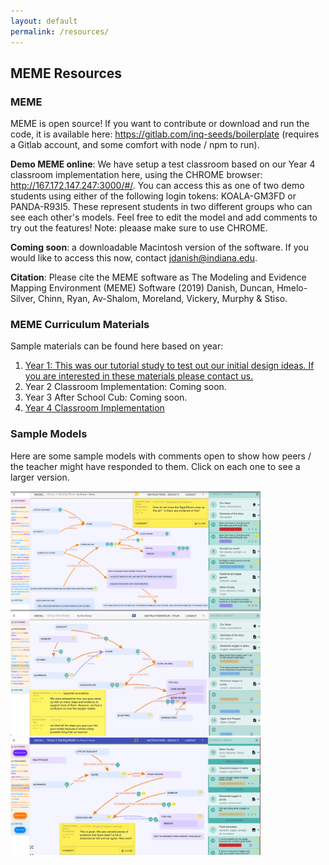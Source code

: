 ```yaml
---
layout: default
permalink: /resources/
---
```


## MEME Resources

### MEME
MEME is open source! If you want to contribute or download and run the code, it is available here: <a href="https://gitlab.com/inq-seeds/boilerplate" target="_blank">https://gitlab.com/inq-seeds/boilerplate</a> (requires a Gitlab account, and some comfort with node / npm to run).

**Demo MEME online**: We have setup a test classroom based on our Year 4 classroom implementation here, using the CHROME browser: <a href="http://167.172.147.247:3000/#/" target="MEME Demo">http://167.172.147.247:3000/#/</a>. You can access this as one of two demo students using either of the following login tokens: KOALA-GM3FD or PANDA-R93I5. These represent students in two different groups who can see each other's models. Feel free to edit the model and add comments to try out the features! Note: pleaase make sure to use CHROME.

**Coming soon**: a downloadable Macintosh version of the software. If you would like to access this now, contact <a href="mailto:jdanish@indiana.edu?subject=MEME">jdanish@indiana.edu</a>.

**Citation**: Please cite the MEME software as The Modeling and Evidence Mapping Environment
(MEME) Software (2019) Danish, Duncan, Hmelo-Silver, Chinn, Ryan, Av-Shalom,
Moreland, Vickery, Murphy & Stiso.

### MEME Curriculum Materials
Sample materials can be found here based on year:
1. <a href="https://github.com/memeresearch/memeresearch.github.io/tree/main/sample_resources/Year%201%20Implementation">Year 1: This was our tutorial study to test out our initial design ideas. If you are interested in these materials please contact us.</a>
2. Year 2 Classroom Implementation: Coming soon.
3. Year 3 After School Cub: Coming soon.
4. <a href="https://github.com/memeresearch/memeresearch.github.io/tree/main/sample_resources/Year%204%20Implementation">Year 4 Classroom Implementation</a>

### Sample Models
Here are some sample models with comments open to show how peers / the teacher might have responded to them. Click on each one to see a larger version.

<a href="/assets/img/Student%20model%201.png" target="_blank"><img src="/assets/img/Student%20model%201.png" alt="Sample student model in MEME" width=400></a>
<a href="/assets/img/Student%20model%202.png" target="_blank"><img src="/assets/img/Student%20model%202.png" alt="Sample student model in MEME" width=400></a>
<a href="/assets/img/Student%20model%203.png" target="_blank"><img src="/assets/img/Student%20model%203.png" alt="Sample student model in MEME" width=400></a>

